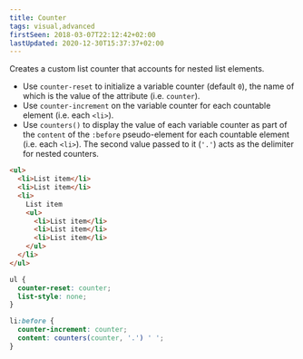 ```yaml
---
title: Counter
tags: visual,advanced
firstSeen: 2018-03-07T22:12:42+02:00
lastUpdated: 2020-12-30T15:37:37+02:00
---
```


Creates a custom list counter that accounts for nested list elements.

- Use `counter-reset` to initialize a variable counter (default `0`), the name of which is the value of the attribute (i.e. `counter`).
- Use `counter-increment` on the variable counter for each countable element (i.e. each `<li>`).
- Use `counters()` to display the value of each variable counter as part of the `content` of the `:before` pseudo-element for each countable element (i.e. each `<li>`). The second value passed to it (`'.'`) acts as the delimiter for nested counters.

```html
<ul>
  <li>List item</li>
  <li>List item</li>
  <li>
    List item
    <ul>
      <li>List item</li>
      <li>List item</li>
      <li>List item</li>
    </ul>
  </li>
</ul>
```

```css
ul {
  counter-reset: counter;
  list-style: none;
}

li:before {
  counter-increment: counter;
  content: counters(counter, '.') ' ';
}
```
